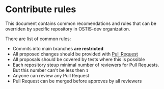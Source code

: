 # Contribute rules

This document contains common recomendations and rules that can be overriden by specific repository in OSTIS-dev organization.

There are list of common rules:

- Commits into main branches **are restricted**
- All proposed changes should be provided with [Pull Request](https://docs.github.com/en/free-pro-team@latest/github/collaborating-with-issues-and-pull-requests/about-pull-requests)
- All proposals should be covered by tests where this is possible
- Each repository steup minimal number of reviewers for Pull Requests. But this number can't be less then `1`
- Anyone can review any Pull Request
- Pull Request can be merged before approves by all reviewers